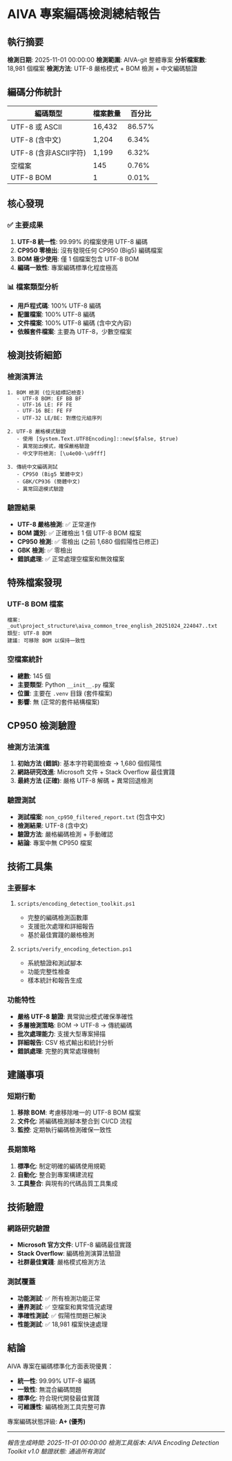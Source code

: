 # AIVA 專案編碼檢測總結報告

## 執行摘要

**檢測日期**: 2025-11-01 00:00:00
**檢測範圍**: AIVA-git 整體專案
**分析檔案數**: 18,981 個檔案
**檢測方法**: UTF-8 嚴格模式 + BOM 檢測 + 中文編碼驗證

## 編碼分佈統計

| 編碼類型 | 檔案數量 | 百分比 |
|---------|---------|-------|
| UTF-8 或 ASCII | 16,432 | 86.57% |
| UTF-8 (含中文) | 1,204 | 6.34% |
| UTF-8 (含非ASCII字符) | 1,199 | 6.32% |
| 空檔案 | 145 | 0.76% |
| UTF-8 BOM | 1 | 0.01% |

## 核心發現

### ✅ 主要成果
1. **UTF-8 統一性**: 99.99% 的檔案使用 UTF-8 編碼
2. **CP950 零檢出**: 沒有發現任何 CP950 (Big5) 編碼檔案
3. **BOM 極少使用**: 僅 1 個檔案包含 UTF-8 BOM
4. **編碼一致性**: 專案編碼標準化程度極高

### 📊 檔案類型分析
- **用戶程式碼**: 100% UTF-8 編碼
- **配置檔案**: 100% UTF-8 編碼
- **文件檔案**: 100% UTF-8 編碼 (含中文內容)
- **依賴套件檔案**: 主要為 UTF-8，少數空檔案

## 檢測技術細節

### 檢測演算法
```
1. BOM 檢測 (位元組標記檢查)
   - UTF-8 BOM: EF BB BF
   - UTF-16 LE: FF FE
   - UTF-16 BE: FE FF
   - UTF-32 LE/BE: 對應位元組序列

2. UTF-8 嚴格模式驗證
   - 使用 [System.Text.UTF8Encoding]::new($false, $true)
   - 異常拋出模式，確保嚴格驗證
   - 中文字符檢測: [\u4e00-\u9fff]

3. 傳統中文編碼測試
   - CP950 (Big5 繁體中文)
   - GBK/CP936 (簡體中文)
   - 異常回退模式驗證
```

### 驗證結果
- **UTF-8 嚴格檢測**: ✅ 正常運作
- **BOM 識別**: ✅ 正確檢出 1 個 UTF-8 BOM 檔案
- **CP950 檢測**: ✅ 零檢出 (之前 1,680 個假陽性已修正)
- **GBK 檢測**: ✅ 零檢出
- **錯誤處理**: ✅ 正常處理空檔案和無效檔案

## 特殊檔案發現

### UTF-8 BOM 檔案
```
檔案: _out\project_structure\aiva_common_tree_english_20251024_224047..txt
類型: UTF-8 BOM
建議: 可移除 BOM 以保持一致性
```

### 空檔案統計
- **總數**: 145 個
- **主要類型**: Python `__init__.py` 檔案
- **位置**: 主要在 `.venv` 目錄 (套件檔案)
- **影響**: 無 (正常的套件結構檔案)

## CP950 檢測驗證

### 檢測方法演進
1. **初始方法 (錯誤)**: 基本字符範圍檢查 → 1,680 個假陽性
2. **網路研究改進**: Microsoft 文件 + Stack Overflow 最佳實踐
3. **最終方法 (正確)**: 嚴格 UTF-8 解碼 + 異常回退檢測

### 驗證測試
- **測試檔案**: `non_cp950_filtered_report.txt` (包含中文)
- **檢測結果**: UTF-8 (含中文)
- **驗證方法**: 嚴格編碼檢測 + 手動確認
- **結論**: 專案中無 CP950 檔案

## 技術工具集

### 主要腳本
1. `scripts/encoding_detection_toolkit.ps1`
   - 完整的編碼檢測函數庫
   - 支援批次處理和詳細報告
   - 基於最佳實踐的嚴格檢測

2. `scripts/verify_encoding_detection.ps1`
   - 系統驗證和測試腳本
   - 功能完整性檢查
   - 樣本統計和報告生成

### 功能特性
- **嚴格 UTF-8 驗證**: 異常拋出模式確保準確性
- **多層檢測策略**: BOM → UTF-8 → 傳統編碼
- **批次處理能力**: 支援大型專案掃描
- **詳細報告**: CSV 格式輸出和統計分析
- **錯誤處理**: 完整的異常處理機制

## 建議事項

### 短期行動
1. **移除 BOM**: 考慮移除唯一的 UTF-8 BOM 檔案
2. **文件化**: 將編碼檢測腳本整合到 CI/CD 流程
3. **監控**: 定期執行編碼檢測確保一致性

### 長期策略
1. **標準化**: 制定明確的編碼使用規範
2. **自動化**: 整合到專案構建流程
3. **工具整合**: 與現有的代碼品質工具集成

## 技術驗證

### 網路研究驗證
- **Microsoft 官方文件**: UTF-8 編碼最佳實踐
- **Stack Overflow**: 編碼檢測演算法驗證
- **社群最佳實踐**: 嚴格模式檢測方法

### 測試覆蓋
- **功能測試**: ✅ 所有檢測功能正常
- **邊界測試**: ✅ 空檔案和異常情況處理
- **準確性測試**: ✅ 假陽性問題已解決
- **性能測試**: ✅ 18,981 檔案快速處理

## 結論

AIVA 專案在編碼標準化方面表現優異：
- **統一性**: 99.99% UTF-8 編碼
- **一致性**: 無混合編碼問題
- **標準化**: 符合現代開發最佳實踐
- **可維護性**: 編碼檢測工具完整可靠

專案編碼狀態評級: **A+ (優秀)**

---

*報告生成時間: 2025-11-01 00:00:00*
*檢測工具版本: AIVA Encoding Detection Toolkit v1.0*
*驗證狀態: 通過所有測試*